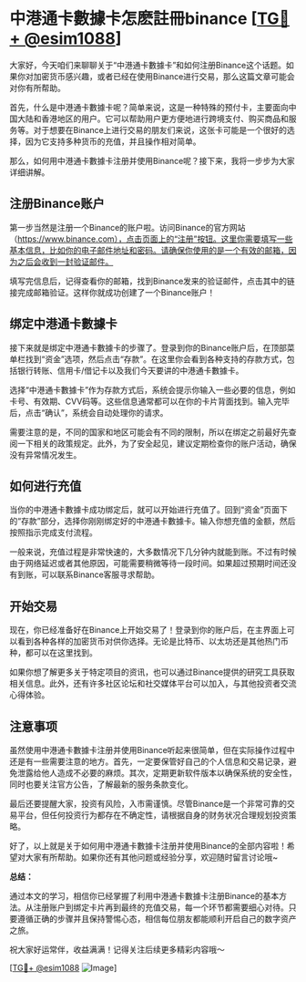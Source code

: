# 中港通卡數據卡怎麽註冊binance [[TG💪+ @esim1088](https://t.me/s/esim1088)]

大家好，今天咱们来聊聊关于“中港通卡數據卡”和如何注册Binance这个话题。如果你对加密货币感兴趣，或者已经在使用Binance进行交易，那么这篇文章可能会对你有所帮助。

首先，什么是中港通卡數據卡呢？简单来说，这是一种特殊的预付卡，主要面向中国大陆和香港地区的用户。它可以帮助用户更方便地进行跨境支付、购买商品和服务等。对于想要在Binance上进行交易的朋友们来说，这张卡可能是一个很好的选择，因为它支持多种货币的充值，并且操作相对简单。

那么，如何用中港通卡數據卡注册并使用Binance呢？接下来，我将一步步为大家详细讲解。

## 注册Binance账户

第一步当然是注册一个Binance的账户啦。访问Binance的官方网站（https://www.binance.com），点击页面上的“注册”按钮。这里你需要填写一些基本信息，比如你的电子邮件地址和密码。请确保你使用的是一个有效的邮箱，因为之后会收到一封验证邮件。

填写完信息后，记得查看你的邮箱，找到Binance发来的验证邮件，点击其中的链接完成邮箱验证。这样你就成功创建了一个Binance账户！

## 绑定中港通卡數據卡

接下来就是绑定中港通卡數據卡的步骤了。登录到你的Binance账户后，在顶部菜单栏找到“资金”选项，然后点击“存款”。在这里你会看到各种支持的存款方式，包括银行转账、信用卡/借记卡以及我们今天要讲的中港通卡數據卡。

选择“中港通卡數據卡”作为存款方式后，系统会提示你输入一些必要的信息，例如卡号、有效期、CVV码等。这些信息通常都可以在你的卡片背面找到。输入完毕后，点击“确认”，系统会自动处理你的请求。

需要注意的是，不同的国家和地区可能会有不同的限制，所以在绑定之前最好先查阅一下相关的政策规定。此外，为了安全起见，建议定期检查你的账户活动，确保没有异常情况发生。

## 如何进行充值

当你的中港通卡數據卡成功绑定后，就可以开始进行充值了。回到“资金”页面下的“存款”部分，选择你刚刚绑定好的中港通卡數據卡。输入你想充值的金额，然后按照指示完成支付流程。

一般来说，充值过程是非常快速的，大多数情况下几分钟内就能到账。不过有时候由于网络延迟或者其他原因，可能需要稍微等待一段时间。如果超过预期时间还没有到账，可以联系Binance客服寻求帮助。

## 开始交易

现在，你已经准备好在Binance上开始交易了！登录到你的账户后，在主界面上可以看到各种各样的加密货币对供你选择。无论是比特币、以太坊还是其他热门币种，都可以在这里找到。

如果你想了解更多关于特定项目的资讯，也可以通过Binance提供的研究工具获取相关信息。此外，还有许多社区论坛和社交媒体平台可以加入，与其他投资者交流心得体验。

## 注意事项

虽然使用中港通卡數據卡注册并使用Binance听起来很简单，但在实际操作过程中还是有一些需要注意的地方。首先，一定要保管好自己的个人信息和交易记录，避免泄露给他人造成不必要的麻烦。其次，定期更新软件版本以确保系统的安全性，同时也要关注官方公告，了解最新的服务条款变化。

最后还要提醒大家，投资有风险，入市需谨慎。尽管Binance是一个非常可靠的交易平台，但任何投资行为都存在不确定性，请根据自身的财务状况合理规划投资策略。

好了，以上就是关于如何用中港通卡數據卡注册并使用Binance的全部内容啦！希望对大家有所帮助。如果你还有其他问题或经验分享，欢迎随时留言讨论哦~

**总结：**

通过本文的学习，相信你已经掌握了利用中港通卡數據卡注册Binance的基本方法。从注册账户到绑定卡片再到最终的充值交易，每一个环节都需要细心对待。只要遵循正确的步骤并且保持警惕心态，相信每位朋友都能顺利开启自己的数字资产之旅。

祝大家好运常伴，收益满满！记得关注后续更多精彩内容哦～

[[TG💪+ @esim1088](https://t.me/s/esim1088) ![Image](https://i.postimg.cc/4NQfJmqS/Snipaste-2025-05-13-00-14-12.png)]